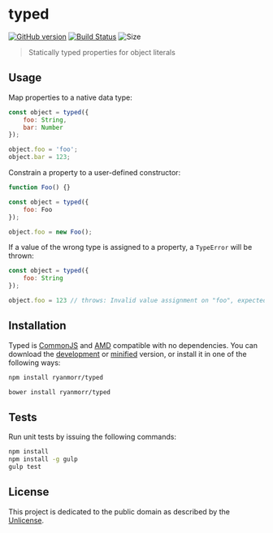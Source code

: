 # typed

[![GitHub version](https://badge.fury.io/gh/ryanmorr%2Ftyped.svg)](https://badge.fury.io/gh/ryanmorr%2Ftyped) [![Build Status](https://travis-ci.org/ryanmorr/typed.svg)](https://travis-ci.org/ryanmorr/typed) ![Size](https://badge-size.herokuapp.com/ryanmorr/typed/master/dist/typed.min.js.svg?color=blue&label=file%20size)

> Statically typed properties for object literals

## Usage

Map properties to a native data type:

```javascript
const object = typed({
    foo: String,
    bar: Number 
});

object.foo = 'foo';
object.bar = 123;
```

Constrain a property to a user-defined constructor:

```javascript
function Foo() {}

const object = typed({
    foo: Foo
});

object.foo = new Foo();
```

If a value of the wrong type is assigned to a property, a `TypeError` will be thrown:

```javascript
const object = typed({
    foo: String
});

object.foo = 123 // throws: Invalid value assignment on "foo", expected: String, actual: Number
```

## Installation

Typed is [CommonJS](http://www.commonjs.org/) and [AMD](https://github.com/amdjs/amdjs-api/wiki/AMD) compatible with no dependencies. You can download the [development](http://github.com/ryanmorr/typed/raw/master/dist/typed.js) or [minified](http://github.com/ryanmorr/typed/raw/master/dist/typed.min.js) version, or install it in one of the following ways:

``` sh
npm install ryanmorr/typed

bower install ryanmorr/typed
```

## Tests

Run unit tests by issuing the following commands:

``` sh
npm install
npm install -g gulp
gulp test
```

## License

This project is dedicated to the public domain as described by the [Unlicense](http://unlicense.org/).